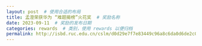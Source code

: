 ```yaml
---
layout: post  # 使用合适的布局
title: 孟澄荣获华为 “难题揭榜”火花奖  # 奖励名称
date: 2023-09-11  # 奖励的发布日期
categories: rewards  # 类别，使用 rewards 以便归档
permalink: http://isbd.ruc.edu.cn/cslm/d0d29e7f7e83449c96a8c6da0d6de2c0.htm
---
```




